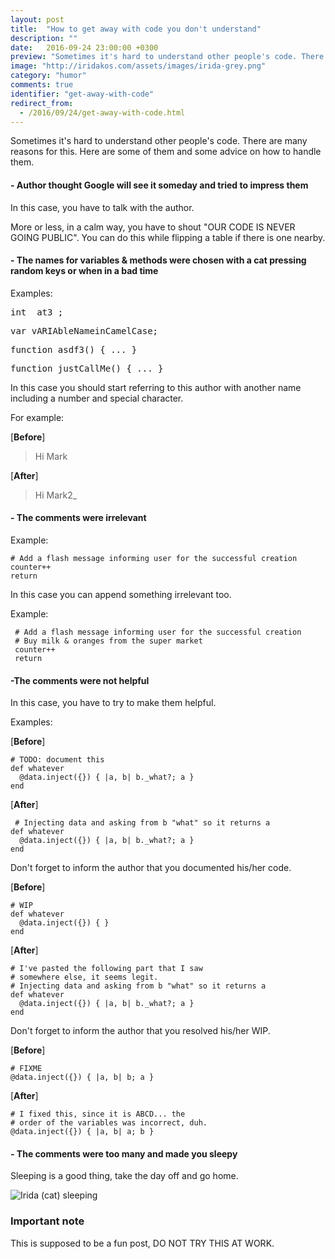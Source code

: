 ```yaml
---
layout: post
title:  "How to get away with code you don't understand"
description: ""
date:   2016-09-24 23:00:00 +0300
preview: "Sometimes it's hard to understand other people's code. There are many reasons for this. Here are some of them and some advice on how to handle them..."
image: "http://iridakos.com/assets/images/irida-grey.png"
category: "humor"
comments: true
identifier: "get-away-with-code"
redirect_from:
  - /2016/09/24/get-away-with-code.html
---
```


Sometimes it's hard to understand other people's code. There are many reasons for this. Here are some of them and some advice on how to handle them.

#### **- Author thought Google will see it someday and tried to impress them**

In this case, you have to talk with the author.

More or less, in a calm way, you have to shout "OUR CODE IS NEVER GOING PUBLIC". You can do this while flipping a table if there is one nearby.

#### **- The names for variables & methods were chosen with a cat pressing random keys or when in a bad time**

Examples:
<pre>
int _at3_;
</pre>
<pre>
var vARIAbleNameinCamelCase;
</pre>
<pre>
function asdf3() { ... }
</pre>
<pre>
function justCallMe() { ... }
</pre>

In this case you should start referring to this author with another name including a number and special character.

For example:

[**Before**]

>Hi Mark

[**After**]

>Hi Mark2_


#### **- The comments were irrelevant**

Example:

<pre><code class="ruby"># Add a flash message informing user for the successful creation
counter++
return
</code></pre>

In this case you can append something irrelevant too.

Example:

<pre><code class="ruby"> # Add a flash message informing user for the successful creation
 # Buy milk & oranges from the super market
 counter++
 return
</code></pre>

#### **-The comments were not helpful**

In this case, you have to try to make them helpful.

Examples:

[**Before**]
<pre><code class="ruby"># TODO: document this
def whatever
  @data.inject({}) { |a, b| b._what?; a }
end
</code></pre>
[**After**]
<pre><code class="ruby"> # Injecting data and asking from b "what" so it returns a
def whatever
  @data.inject({}) { |a, b| b._what?; a }
end
</code></pre>

Don't forget to inform the author that you documented his/her code.

[**Before**]
<pre><code class="ruby"># WIP
def whatever
  @data.inject({}) { }
end
</code></pre>
[**After**]
<pre><code class="ruby"># I've pasted the following part that I saw
# somewhere else, it seems legit.
# Injecting data and asking from b "what" so it returns a
def whatever
  @data.inject({}) { |a, b| b._what?; a }
end
</code></pre>

Don't forget to inform the author that you resolved his/her WIP.

[**Before**]
<pre><code class="ruby"># FIXME
@data.inject({}) { |a, b| b; a }
</code></pre>
[**After**]
<pre><code class="ruby"># I fixed this, since it is ABCD... the
# order of the variables was incorrect, duh.
@data.inject({}) { |a, b| a; b }
</code></pre>

#### **- The comments were too many and made you sleepy**

Sleeping is a good thing, take the day off and go home.

![Irida (cat) sleeping](http://i.imgur.com/3q4YTHY.jpg)

### Important note

This is supposed to be a fun post, DO NOT TRY THIS AT WORK.
